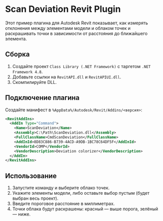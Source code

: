 # Scan Deviation Revit Plugin

Этот пример плагина для Autodesk Revit показывает, как измерять отклонения
между элементами модели и облаком точек и раскрашивать точки в зависимости от
расстояния до ближайшего элемента.

## Сборка
1. Создайте проект `Class Library (.NET Framework)` с таргетом `.NET Framework 4.8`.
2. Добавьте ссылки на `RevitAPI.dll` и `RevitAPIUI.dll`.
3. Скомпилируйте DLL.

## Подключение плагина
Создайте манифест в `%AppData%/Autodesk/Revit/Addins/<версия>`:

```xml
<RevitAddIns>
  <AddIn Type="Command">
    <Name>ScanDeviation</Name>
    <Assembly>C:\Path\ScanDeviation.dll</Assembly>
    <FullClassName>CmdScanDeviation</FullClassName>
    <AddInId>8D83C886-B739-4ACD-A9DB-1BC78C64DF5F</AddInId>
    <VendorId>COMP</VendorId>
    <VendorDescription>Deviation colorizer</VendorDescription>
  </AddIn>
</RevitAddIns>
```

## Использование
1. Запустите команду и выберите облако точек.
2. Укажите элементы модели, либо оставьте выбор пустым (будет выбран весь проект).
3. Введите пороговое расстояние в миллиметрах.
4. Точки облака будут раскрашены: красный — выше порога, зелёный — ниже.
